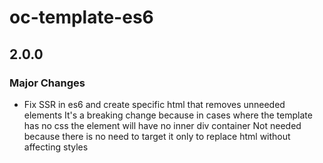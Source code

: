 # oc-template-es6

## 2.0.0

### Major Changes

- Fix SSR in es6 and create specific html that removes unneeded elements
  It's a breaking change because in cases where the template has no css the element will have no inner div container
  Not needed because there is no need to target it only to replace html without affecting styles
